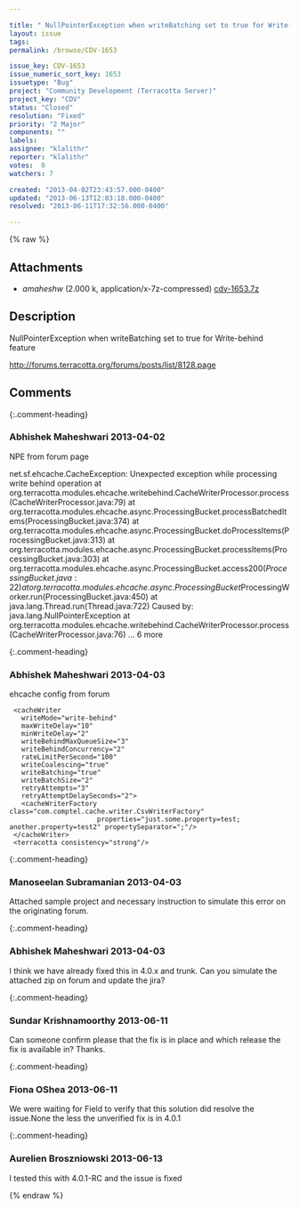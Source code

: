 ```yaml
---

title: " NullPointerException when writeBatching set to true for Write-behind feature"
layout: issue
tags: 
permalink: /browse/CDV-1653

issue_key: CDV-1653
issue_numeric_sort_key: 1653
issuetype: "Bug"
project: "Community Development (Terracotta Server)"
project_key: "CDV"
status: "Closed"
resolution: "Fixed"
priority: "2 Major"
components: ""
labels: 
assignee: "klalithr"
reporter: "klalithr"
votes:  0
watchers: 7

created: "2013-04-02T23:43:57.000-0400"
updated: "2013-06-13T12:03:18.000-0400"
resolved: "2013-06-11T17:32:56.000-0400"

---
```




{% raw %}


## Attachments

* <em>amaheshw</em> (2.000 k, application/x-7z-compressed) [cdv-1653.7z](/attachments/CDV/CDV-1653/cdv-1653.7z)




## Description

<div markdown="1" class="description">

NullPointerException when writeBatching set to true for Write-behind feature

http://forums.terracotta.org/forums/posts/list/8128.page

</div>

## Comments


{:.comment-heading}
### **Abhishek Maheshwari** <span class="date">2013-04-02</span>

<div markdown="1" class="comment">

NPE from forum page

net.sf.ehcache.CacheException: Unexpected exception while processing write behind operation
 	at org.terracotta.modules.ehcache.writebehind.CacheWriterProcessor.process(CacheWriterProcessor.java:79)
 	at org.terracotta.modules.ehcache.async.ProcessingBucket.processBatchedItems(ProcessingBucket.java:374)
 	at org.terracotta.modules.ehcache.async.ProcessingBucket.doProcessItems(ProcessingBucket.java:313)
 	at org.terracotta.modules.ehcache.async.ProcessingBucket.processItems(ProcessingBucket.java:303)
 	at org.terracotta.modules.ehcache.async.ProcessingBucket.access$200(ProcessingBucket.java:22)
 	at org.terracotta.modules.ehcache.async.ProcessingBucket$ProcessingWorker.run(ProcessingBucket.java:450)
 	at java.lang.Thread.run(Thread.java:722)
 Caused by: java.lang.NullPointerException
 	at org.terracotta.modules.ehcache.writebehind.CacheWriterProcessor.process(CacheWriterProcessor.java:76)
 	... 6 more


</div>


{:.comment-heading}
### **Abhishek Maheshwari** <span class="date">2013-04-03</span>

<div markdown="1" class="comment">

ehcache config from forum

<ehcache xmlns:xsi="http://www.w3.org/2001/XMLSchema-instance"
          xsi:noNamespaceSchemaLocation="http://ehcache.org/ehcache.xsd" 
          name="A-Cache">
   <cache name="account-datastore"
          maxElementsInMemory="10"
          eternal="false"
          memoryStoreEvictionPolicy="LRU"
          statistics="true">
 
     <cacheWriter
       writeMode="write-behind" 
       maxWriteDelay="10"
       minWriteDelay="2"
       writeBehindMaxQueueSize="3"
       writeBehindConcurrency="2"
       rateLimitPerSecond="100" 
       writeCoalescing="true" 
       writeBatching="true" 
       writeBatchSize="2"
       retryAttempts="3" 
       retryAttemptDelaySeconds="2">
       <cacheWriterFactory class="com.comptel.cache.writer.CsvWriterFactory"
                          properties="just.some.property=test; another.property=test2" propertySeparator=";"/>
     </cacheWriter>
     <terracotta consistency="strong"/>
   </cache>
 
   <terracottaConfig url="localhost:9510"/>
 </ehcache>

</div>


{:.comment-heading}
### **Manoseelan Subramanian** <span class="date">2013-04-03</span>

<div markdown="1" class="comment">

Attached sample project and necessary instruction to simulate this error on the originating forum.

</div>


{:.comment-heading}
### **Abhishek Maheshwari** <span class="date">2013-04-03</span>

<div markdown="1" class="comment">

I think we have already fixed this in 4.0.x and trunk. Can you simulate the attached zip on forum and update the jira?

</div>


{:.comment-heading}
### **Sundar Krishnamoorthy** <span class="date">2013-06-11</span>

<div markdown="1" class="comment">

Can someone confirm please that the fix is in place and which release the fix is available in? Thanks.

</div>


{:.comment-heading}
### **Fiona OShea** <span class="date">2013-06-11</span>

<div markdown="1" class="comment">

We were waiting for Field to verify that this solution did resolve the issue.None the less the unverified fix is in 4.0.1


</div>


{:.comment-heading}
### **Aurelien Broszniowski** <span class="date">2013-06-13</span>

<div markdown="1" class="comment">

I tested this with 4.0.1-RC and the issue is fixed

</div>



{% endraw %}
